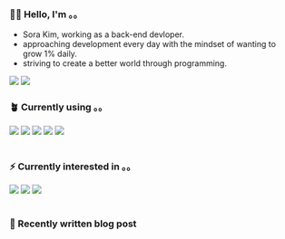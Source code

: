 <h3>👩🏻 Hello, I'm 。。</h3>

- Sora Kim, working as a back-end devloper.  
- approaching development every day with the mindset of wanting to grow 1% daily.
- striving to create a better world through programming.
<div>
  <a href="https://justsora.tistory.com/" target="_blank"><img src="https://img.shields.io/badge/Tistory-000000?style=for-the-badge&logo=Tistory&logoColor=white"/></a>
  <a href="mailto:itsyoursora@gmail.com" target="_blank"><img src="https://img.shields.io/badge/Gmail-EA4335?style=for-the-badge&logo=Gmail&logoColor=white"/></a>

<br>

<h3>🪴 Currently using 。。</h3>
<div> 
<img src="https://img.shields.io/badge/java-007396?style=for-the-badge&logo=java&logoColor=white"> 
<img src="https://img.shields.io/badge/springboot-6DB33F?style=for-the-badge&logo=springboot&logoColor=white"> 
<img src="https://img.shields.io/badge/postgresql-4169E1?style=for-the-badge&logo=postgresql&logoColor=white"> 
<img src="https://img.shields.io/badge/jOOQ-black?style=for-the-badge"> 
<img src="https://img.shields.io/badge/amazonaws-232F3E?style=for-the-badge&logo=amazonaws&logoColor=white"> 
<div/>

<br>

<h3>⚡️ Currently interested in 。。</h3>
<div>
<img src="https://img.shields.io/badge/mongoDB-47A248?style=for-the-badge&logo=MongoDB&logoColor=white">
<img src="https://img.shields.io/badge/docker-2496ED?style=for-the-badge&logo=docker&logoColor=white">
<img src="https://img.shields.io/badge/jenkins-D24939?style=for-the-badge&logo=jenkins&logoColor=white">
</div>

<br>

<h3>🐾 Recently written blog post </h3>
<div>
</div>



